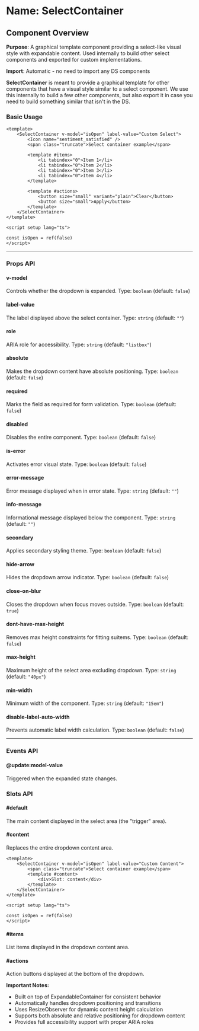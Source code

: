 # Name: SelectContainer
## Component Overview

**Purpose**: A graphical template component providing a select-like visual style with expandable content. Used internally to build other select components and exported for custom implementations.

**Import**: Automatic - no need to import any DS components

**SelectContainer** is meant to provide a graphical template for other components that have a visual style similar to a select component. We use this internally to build a few other components, but also export it in case you need to build something similar that isn't in the DS.

### Basic Usage

```vue
<template>
    <SelectContainer v-model="isOpen" label-value="Custom Select">
        <Icon name="sentiment_satisfied" />
        <span class="truncate">Select container example</span>
        
        <template #items>
            <li tabindex="0">Item 1</li>
            <li tabindex="0">Item 2</li>
            <li tabindex="0">Item 3</li>
            <li tabindex="0">Item 4</li>
        </template>

        <template #actions>
            <button size="small" variant="plain">Clear</button>
            <button size="small">Apply</button>
        </template>
    </SelectContainer>
</template>

<script setup lang="ts">

const isOpen = ref(false)
</script>
```

---

### Props API

#### v-model
Controls whether the dropdown is expanded. Type: `boolean` (default: `false`)

#### label-value
The label displayed above the select container. Type: `string` (default: `""`)

#### role
ARIA role for accessibility. Type: `string` (default: `"listbox"`)

#### absolute
Makes the dropdown content have absolute positioning. Type: `boolean` (default: `false`)

#### required
Marks the field as required for form validation. Type: `boolean` (default: `false`)

#### disabled
Disables the entire component. Type: `boolean` (default: `false`)

#### is-error
Activates error visual state. Type: `boolean` (default: `false`)

#### error-message
Error message displayed when in error state. Type: `string` (default: `""`)

#### info-message
Informational message displayed below the component. Type: `string` (default: `""`)

#### secondary
Applies secondary styling theme. Type: `boolean` (default: `false`)

#### hide-arrow
Hides the dropdown arrow indicator. Type: `boolean` (default: `false`)

#### close-on-blur
Closes the dropdown when focus moves outside. Type: `boolean` (default: `true`)

#### dont-have-max-height
Removes max height constraints for fitting suitems. Type: `boolean` (default: `false`)

#### max-height
Maximum height of the select area excluding dropdown. Type: `string` (default: `"40px"`)

#### min-width
Minimum width of the component. Type: `string` (default: `"15em"`)

#### disable-label-auto-width
Prevents automatic label width calculation. Type: `boolean` (default: `false`)

---

### Events API

#### @update:model-value
Triggered when the expanded state changes.

### Slots API

#### #default
The main content displayed in the select area (the "trigger" area).

#### #content
Replaces the entire dropdown content area.

```vue
<template>
    <SelectContainer v-model="isOpen" label-value="Custom Content">
        <span class="truncate">Select container example</span>
        <template #content>
            <div>Slot: content</div>
        </template>
    </SelectContainer>
</template>

<script setup lang="ts">

const isOpen = ref(false)
</script>
```

#### #items
List items displayed in the dropdown content area.

#### #actions
Action buttons displayed at the bottom of the dropdown.

**Important Notes:**
- Built on top of ExpandableContainer for consistent behavior
- Automatically handles dropdown positioning and transitions
- Uses ResizeObserver for dynamic content height calculation
- Supports both absolute and relative positioning for dropdown content
- Provides full accessibility support with proper ARIA roles
